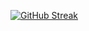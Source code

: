 [![GitHub Streak](https://github-readme-streak-stats.herokuapp.com?user=Sxx1314&theme=ambient-gradient&hide_border=%E9%94%99%E8%AF%AF%E7%9A%84)](https://git.io/streak-stats)


